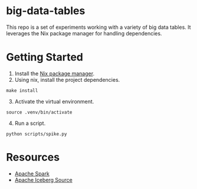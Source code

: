 # big-data-tables
This repo is a set of experiments working with a variety of big data tables.
It leverages the Nix package manager for handling dependencies.

# Getting Started
1. Install the [Nix package manager](https://nixos.org/manual/nix/stable/installation/installing-binary.html).
2. Using nix, install the project dependencies.
```shell
make install
```
3. Activate the virtual environment.
```shell
source .venv/bin/activate
```
4. Run a script.
```shell
python scripts/spike.py
```

# Resources
- [Apache Spark](https://spark.apache.org/)
- [Apache Iceberg Source](https://github.com/apache/iceberg)
